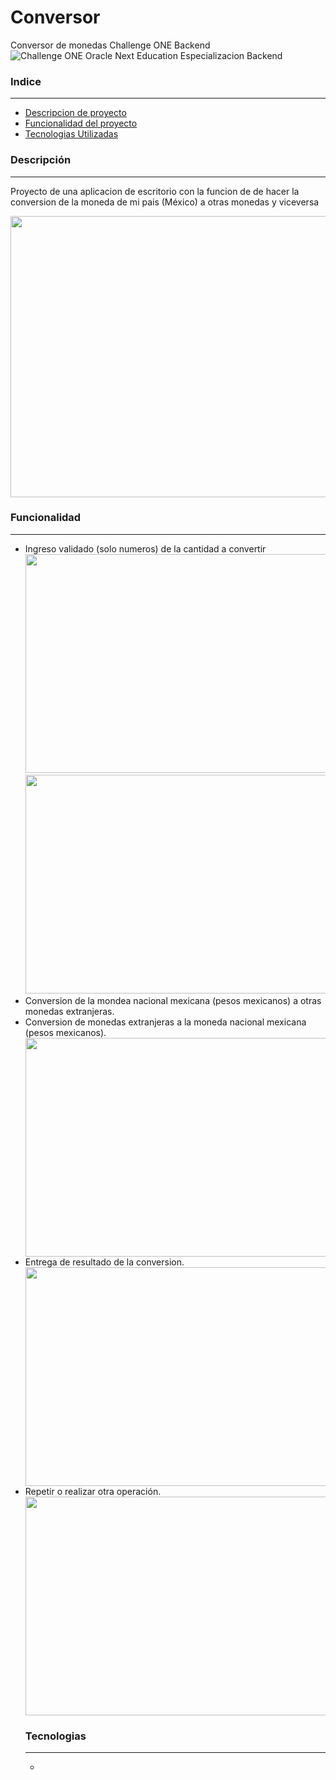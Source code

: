 # Conversor
Conversor de monedas 
Challenge ONE Backend
<br>
![Challenge ONE Oracle Next Education Especializacion Backend](https://github.com/NaiZenay/Conversor/assets/115850010/10f9eb68-2d15-4cba-aee3-ceb59f6e06b3)

<h3>Indice</h3>
<hr>
<ul>
  <li>
    <a href="#Descripción">Descripcion de proyecto</a>
  </li>
    <li>
    <a href="#Funcionalidad">Funcionalidad del proyecto</a>
  </li>
  <li>
    <a href="#Tecnologias">Tecnologias Utilizadas</a>
  </li>
</ul>




<h3 id="Descripción">Descripción</h3>
<hr>
<p>Proyecto de una aplicacion de escritorio con la funcion de de hacer la conversion de la moneda de mi pais (México) a otras monedas y viceversa </p>
<img width="600" height="450" src="https://github.com/NaiZenay/Conversor/assets/115850010/2e2e910e-b113-430a-8262-4b5e197a830b" >

<h3 id="Funcionalidad">Funcionalidad</h3>
<hr>
<ul>
  <li>
    Ingreso validado (solo numeros) de la cantidad a convertir 
    <br>
    <img width="500" height="350" src="https://github.com/NaiZenay/Conversor/assets/115850010/e18e51af-7847-451f-8d33-7fccc1354c48)">
    <br>
 <img width="500" height="350" src="https://github.com/NaiZenay/Conversor/assets/115850010/1b11c917-91df-414e-a4ce-c4aa76448133)">

  </li>
  <li>
    Conversion de la mondea nacional mexicana (pesos mexicanos) a otras monedas extranjeras. 
  </li>
  <li>
    Conversion de monedas extranjeras a la moneda nacional mexicana (pesos mexicanos).
  </li>
   <img width="500" height="350" src="https://github.com/NaiZenay/Conversor/assets/115850010/cffd783a-3394-4c25-af09-21a3de429674">
  <li>
    Entrega de resultado de la conversion.
  </li>
    <img width="500" height="350" src="https://github.com/NaiZenay/Conversor/assets/115850010/99df386e-21ed-4638-bdf7-fc25214ce932">
  <li>
    Repetir o realizar otra operación.
  </li>
    <img width="500" height="350" src="https://github.com/NaiZenay/Conversor/assets/115850010/fe0bdcfe-c821-43d7-a1fd-fbd01918e77d">

  <h3 id="Tecnologias">Tecnologias</h3>
<hr>
<ul>
  <li>
    
  </li>
</ul>

</ul>
